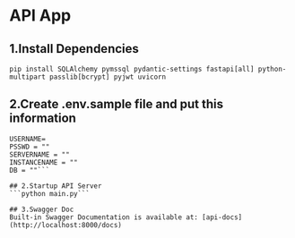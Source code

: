 # API App

## 1.Install Dependencies
```pip install SQLAlchemy pymssql pydantic-settings fastapi[all] python-multipart passlib[bcrypt] pyjwt uvicorn```

## 2.Create .env.sample file and put this information
```DRIVER=\"\"
USERNAME=
PSSWD = ""
SERVERNAME = ""
INSTANCENAME = ""
DB = ""```

## 2.Startup API Server
```python main.py```

## 3.Swagger Doc
Built-in Swagger Documentation is available at: [api-docs](http://localhost:8000/docs)